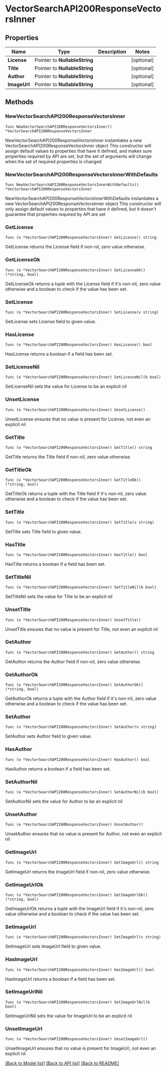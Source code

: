 # VectorSearchAPI200ResponseVectorsInner

## Properties

Name | Type | Description | Notes
------------ | ------------- | ------------- | -------------
**License** | Pointer to **NullableString** |  | [optional] 
**Title** | Pointer to **NullableString** |  | [optional] 
**Author** | Pointer to **NullableString** |  | [optional] 
**ImageUrl** | Pointer to **NullableString** |  | [optional] 

## Methods

### NewVectorSearchAPI200ResponseVectorsInner

`func NewVectorSearchAPI200ResponseVectorsInner() *VectorSearchAPI200ResponseVectorsInner`

NewVectorSearchAPI200ResponseVectorsInner instantiates a new VectorSearchAPI200ResponseVectorsInner object
This constructor will assign default values to properties that have it defined,
and makes sure properties required by API are set, but the set of arguments
will change when the set of required properties is changed

### NewVectorSearchAPI200ResponseVectorsInnerWithDefaults

`func NewVectorSearchAPI200ResponseVectorsInnerWithDefaults() *VectorSearchAPI200ResponseVectorsInner`

NewVectorSearchAPI200ResponseVectorsInnerWithDefaults instantiates a new VectorSearchAPI200ResponseVectorsInner object
This constructor will only assign default values to properties that have it defined,
but it doesn't guarantee that properties required by API are set

### GetLicense

`func (o *VectorSearchAPI200ResponseVectorsInner) GetLicense() string`

GetLicense returns the License field if non-nil, zero value otherwise.

### GetLicenseOk

`func (o *VectorSearchAPI200ResponseVectorsInner) GetLicenseOk() (*string, bool)`

GetLicenseOk returns a tuple with the License field if it's non-nil, zero value otherwise
and a boolean to check if the value has been set.

### SetLicense

`func (o *VectorSearchAPI200ResponseVectorsInner) SetLicense(v string)`

SetLicense sets License field to given value.

### HasLicense

`func (o *VectorSearchAPI200ResponseVectorsInner) HasLicense() bool`

HasLicense returns a boolean if a field has been set.

### SetLicenseNil

`func (o *VectorSearchAPI200ResponseVectorsInner) SetLicenseNil(b bool)`

 SetLicenseNil sets the value for License to be an explicit nil

### UnsetLicense
`func (o *VectorSearchAPI200ResponseVectorsInner) UnsetLicense()`

UnsetLicense ensures that no value is present for License, not even an explicit nil
### GetTitle

`func (o *VectorSearchAPI200ResponseVectorsInner) GetTitle() string`

GetTitle returns the Title field if non-nil, zero value otherwise.

### GetTitleOk

`func (o *VectorSearchAPI200ResponseVectorsInner) GetTitleOk() (*string, bool)`

GetTitleOk returns a tuple with the Title field if it's non-nil, zero value otherwise
and a boolean to check if the value has been set.

### SetTitle

`func (o *VectorSearchAPI200ResponseVectorsInner) SetTitle(v string)`

SetTitle sets Title field to given value.

### HasTitle

`func (o *VectorSearchAPI200ResponseVectorsInner) HasTitle() bool`

HasTitle returns a boolean if a field has been set.

### SetTitleNil

`func (o *VectorSearchAPI200ResponseVectorsInner) SetTitleNil(b bool)`

 SetTitleNil sets the value for Title to be an explicit nil

### UnsetTitle
`func (o *VectorSearchAPI200ResponseVectorsInner) UnsetTitle()`

UnsetTitle ensures that no value is present for Title, not even an explicit nil
### GetAuthor

`func (o *VectorSearchAPI200ResponseVectorsInner) GetAuthor() string`

GetAuthor returns the Author field if non-nil, zero value otherwise.

### GetAuthorOk

`func (o *VectorSearchAPI200ResponseVectorsInner) GetAuthorOk() (*string, bool)`

GetAuthorOk returns a tuple with the Author field if it's non-nil, zero value otherwise
and a boolean to check if the value has been set.

### SetAuthor

`func (o *VectorSearchAPI200ResponseVectorsInner) SetAuthor(v string)`

SetAuthor sets Author field to given value.

### HasAuthor

`func (o *VectorSearchAPI200ResponseVectorsInner) HasAuthor() bool`

HasAuthor returns a boolean if a field has been set.

### SetAuthorNil

`func (o *VectorSearchAPI200ResponseVectorsInner) SetAuthorNil(b bool)`

 SetAuthorNil sets the value for Author to be an explicit nil

### UnsetAuthor
`func (o *VectorSearchAPI200ResponseVectorsInner) UnsetAuthor()`

UnsetAuthor ensures that no value is present for Author, not even an explicit nil
### GetImageUrl

`func (o *VectorSearchAPI200ResponseVectorsInner) GetImageUrl() string`

GetImageUrl returns the ImageUrl field if non-nil, zero value otherwise.

### GetImageUrlOk

`func (o *VectorSearchAPI200ResponseVectorsInner) GetImageUrlOk() (*string, bool)`

GetImageUrlOk returns a tuple with the ImageUrl field if it's non-nil, zero value otherwise
and a boolean to check if the value has been set.

### SetImageUrl

`func (o *VectorSearchAPI200ResponseVectorsInner) SetImageUrl(v string)`

SetImageUrl sets ImageUrl field to given value.

### HasImageUrl

`func (o *VectorSearchAPI200ResponseVectorsInner) HasImageUrl() bool`

HasImageUrl returns a boolean if a field has been set.

### SetImageUrlNil

`func (o *VectorSearchAPI200ResponseVectorsInner) SetImageUrlNil(b bool)`

 SetImageUrlNil sets the value for ImageUrl to be an explicit nil

### UnsetImageUrl
`func (o *VectorSearchAPI200ResponseVectorsInner) UnsetImageUrl()`

UnsetImageUrl ensures that no value is present for ImageUrl, not even an explicit nil

[[Back to Model list]](../README.md#documentation-for-models) [[Back to API list]](../README.md#documentation-for-api-endpoints) [[Back to README]](../README.md)


